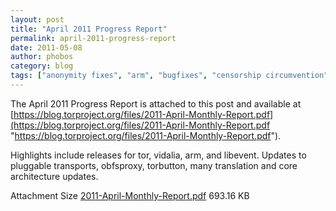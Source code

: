```yaml
---
layout: post
title: "April 2011 Progress Report"
permalink: april-2011-progress-report
date: 2011-05-08
author: phobos
category: blog
tags: ["anonymity fixes", "arm", "bugfixes", "censorship circumvention", "enhancements", "libevent", "new features", "progress report", "tor releases", "vidalia releases"]
---
```


The April 2011 Progress Report is attached to this post and available at [https://blog.torproject.org/files/2011-April-Monthly-Report.pdf](https://blog.torproject.org/files/2011-April-Monthly-Report.pdf "https://blog.torproject.org/files/2011-April-Monthly-Report.pdf").

Highlights include releases for tor, vidalia, arm, and libevent. Updates to pluggable transports, obfsproxy, torbutton, many translation and core architecture updates.

<thead><tr>
<th>Attachment</th>
<th>Size</th> </tr></thead><tbody>
 <tr class="odd">
<td><a href="https://blog.torproject.org/files/2011-April-Monthly-Report.pdf">2011-April-Monthly-Report.pdf</a></td>
<td>693.16 KB</td> </tr>
</tbody>

